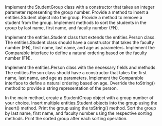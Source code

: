 Implement the StudentGroup class with a constructor that takes an integer parameter representing the group number.
Provide a method to insert a entities.Student object into the group.
Provide a method to remove a student from the group.
Implement methods to sort the students in the group by last name, first name, and faculty number (FN).

Implement the entities.Student class that extends the entities.Person class.
The entities.Student class should have a constructor that takes the faculty number (FN), first name, last name, and age as parameters.
Implement the Comparable interface to define a natural ordering based on the faculty number (FN).

Implement the entities.Person class with the necessary fields and methods.
The entities.Person class should have a constructor that takes the first name, last name, and age as parameters.
Implement the Comparable interface to define a natural ordering based on age.
Override the toString() method to provide a string representation of the person.

In the main method, create a StudentGroup object with a group number of your choice.
Insert multiple entities.Student objects into the group using the insert() method.
Print the group using the toString() method.
Sort the group by last name, first name, and faculty number using the respective sorting methods.
Print the sorted group after each sorting operation.